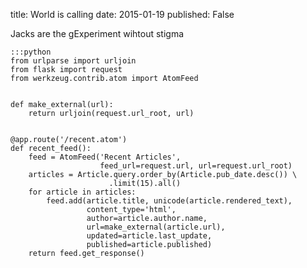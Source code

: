 title: World is calling
date: 2015-01-19
published: False

Jacks are the gExperiment wihtout stigma

    :::python
    from urlparse import urljoin
    from flask import request
    from werkzeug.contrib.atom import AtomFeed
    
    
    def make_external(url):
        return urljoin(request.url_root, url)
    
    
    @app.route('/recent.atom')
    def recent_feed():
        feed = AtomFeed('Recent Articles',
                        feed_url=request.url, url=request.url_root)
        articles = Article.query.order_by(Article.pub_date.desc()) \
                          .limit(15).all()
        for article in articles:
            feed.add(article.title, unicode(article.rendered_text),
                     content_type='html',
                     author=article.author.name,
                     url=make_external(article.url),
                     updated=article.last_update,
                     published=article.published)
        return feed.get_response()